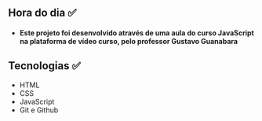 ## Hora do dia ✅

- <h4>Este projeto foi desenvolvido através de uma aula do curso JavaScript na plataforma de vídeo curso, pelo professor Gustavo Guanabara</h4>

## Tecnologias ✅
- HTML
- CSS
- JavaScript 
- Git e Github